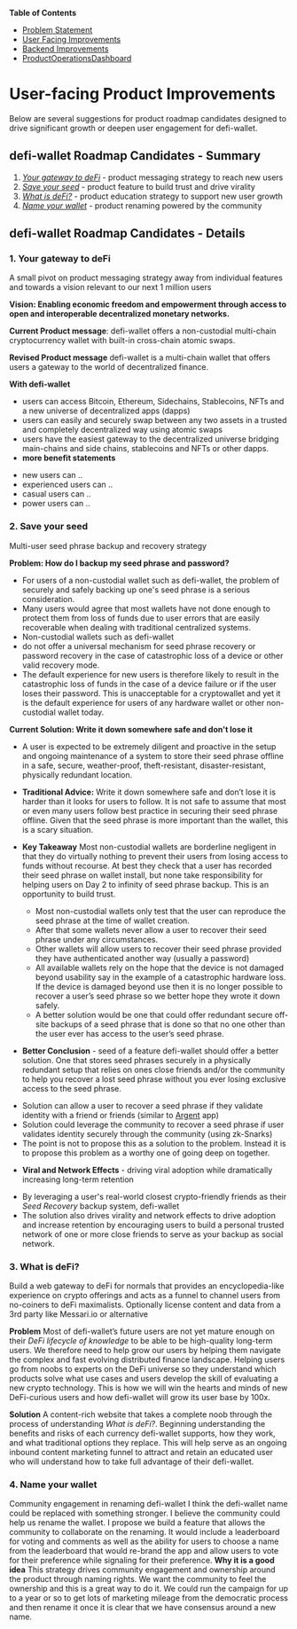**Table of Contents**
* [Problem Statement](https://github.com/alokm/defi-wallet#problem-statement)
* [User Facing Improvements](https://github.com/alokm/defi-wallet/blob/main/user-facing.md#user-facing-product-improvements)
* [Backend Improvements](https://github.com/alokm/defi-wallet/blob/main/Backend.md#backend-product-operations)
* [ProductOperationsDashboard](https://github.com/alokm/defi-wallet/blob/main/ProductOpsDash.md#productopsdash)

# User-facing Product Improvements

Below are several suggestions for product roadmap candidates designed to drive significant growth or deepen user engagement for defi-wallet.

## defi-wallet Roadmap Candidates - Summary

 1. *[Your gateway to deFi](https://github.com/alokm/defi-wallet/blob/main/user-facing.md#1-your-gateway-to-defi)* - product messaging strategy to reach new users 
 2. *[Save your seed](https://github.com/alokm/defi-wallet/blob/main/user-facing.md#2-save-your-seed)* - product feature to build trust and drive virality
 3. *[What is deFi?](https://github.com/alokm/defi-wallet/blob/main/user-facing.md#3-what-is-defi)* - product education strategy to support new user growth
 4. *[Name your wallet](https://github.com/alokm/defi-wallet/blob/main/user-facing.md#4-name-your-wallet)* - product renaming powered by the community
 
## defi-wallet Roadmap Candidates - Details

### 1. Your gateway to deFi
A small pivot on product messaging strategy away from individual features and towards a vision relevant to our next 1 million users

**Vision: Enabling economic freedom and empowerment through access to open and interoperable decentralized monetary networks.**

**Current Product message**: defi-wallet offers a non-custodial multi-chain cryptocurrency wallet with built-in cross-chain atomic swaps.

**Revised Product message** defi-wallet is a multi-chain wallet that offers users a gateway to the world of decentralized finance.

**With defi-wallet** 
* users can access Bitcoin, Ethereum, Sidechains, Stablecoins, NFTs and a new universe of decentralized apps (dapps)
* users can easily and securely swap between any two assets in a trusted and completely decentralized way using atomic swaps
* users have the easiest gateway to the decentralized universe bridging main-chains and side chains, stablecoins and NFTs or other dapps.
* **more benefit statements**
 - new users can ..
 - experienced users can ..
 - casual users can ..
 - power users can ..

### 2. Save your seed
Multi-user seed phrase backup and recovery strategy

**Problem: How do I backup my seed phrase and password?**
- For users of a non-custodial wallet such as defi-wallet, the problem of securely and safely backing up one's seed phrase is a serious consideration. 
- Many users would agree that most wallets have not done enough to protect them from loss of funds due to user errors that are easily recoverable when dealing with traditional centralized systems. 
- Non-custodial wallets such as defi-wallet
-  do not offer a universal mechanism for seed phrase recovery or password recovery in the case of catastrophic loss of a device or other valid recovery mode. 
- The default experience for new users is therefore likely to result in the catastrophic loss of funds in the case of a device failure or if the user loses their password. This is unacceptable for a cryptowallet and yet it is the default experience for users of any hardware wallet or other non-custodial wallet today.

**Current Solution: Write it down somewhere safe and don't lose it**
- A user is expected to be extremely diligent and proactive in the setup and ongoing maintenance of a system to store their seed phrase offline in a safe, secure, weather-proof, theft-resistant, disaster-resistant, physically redundant location. 
- **Traditional Advice:** Write it down somewhere safe and don’t lose it is harder than it looks for users to follow. It is not safe to assume that most or even many users follow best practice in securing their seed phrase offline. Given that the seed phrase is more important than the wallet, this is a scary situation.
- **Key Takeaway**  Most non-custodial wallets are borderline negligent in that they do virtually nothing to prevent their users from losing access to funds without recourse. At best they check that a user has recorded their seed phrase on wallet install, but none take responsibility for helping users on Day 2 to infinity of seed phrase backup. This is an opportunity to build trust.
	- Most non-custodial wallets only test that the user can reproduce the seed phrase at the time of wallet creation. 
	- After that some wallets never allow a user to recover their seed phrase under any circumstances. 
	- Other wallets will allow users to recover their seed phrase provided they have authenticated another way (usually a password)
	- All available wallets rely on the hope that the device is not damaged beyond usability say in the example of a catastrophic hardware loss. If the device is damaged beyond use then it is no longer possible to recover a user’s seed phrase so we better hope they wrote it down safely.
	- A better solution would be one that could offer redundant secure off-site backups of a seed phrase that is done so that no one other than the user ever has access to the user’s seed phrase.

- **Better Conclusion** - seed of a feature
defi-wallet should offer a better solution. One that stores seed phrases securely in a physically redundant setup that relies on ones close friends and/or the community to help you recover a lost seed phrase without you ever losing exclusive access to the seed phrase.
 * Solution can allow a user to recover a seed phrase if they validate identity with a friend or friends (similar to [Argent](https://www.argent.xyz/) app)
 * Solution could leverage the community to recover a seed phrase if user validates identity securely through the community (using zk-Snarks)
* The point is not to propose this as a solution to the problem. Instead it is to propose this problem as a worthy one of going deep on together.

- **Viral and Network Effects** - driving viral adoption while dramatically increasing long-term retention
* By leveraging a user's real-world closest crypto-friendly friends as their *Seed Recovery* backup system, defi-wallet
* The solution also drives virality and network effects to drive adoption and increase retention by encouraging users to build a personal trusted network of one or more close friends to serve as your backup as social network.


### 3. What is deFi?
Build a web gateway to deFi for normals that provides an encyclopedia-like experience on crypto offerings and acts as a funnel to channel users from no-coiners to deFi maximalists. Optionally license content and data from a 3rd party like Messari.io or alternative

**Problem**
Most of defi-wallet’s future users are not yet mature enough on their *DeFi lifecycle of knowledge* to be able to be high-quality long-term users. We therefore need to help grow our users by helping them navigate the complex and fast evolving distributed finance landscape. Helping users go from noobs to experts on the DeFi universe so they understand which products solve what use cases and users develop the skill of evaluating a new crypto technology. This is how we will win the hearts and minds of new DeFi-curious users and how defi-wallet will grow its user base by 100x.

**Solution**
A content-rich website that takes a complete noob through the process of understanding *What is deFi?*. Beginning understanding the benefits and risks of each currency defi-wallet supports, how they work, and what traditional options they replace. This will help serve as an ongoing inbound content marketing funnel to attract and retain an educated user who will understand how to take full advantage of their defi-wallet.

### 4. Name your wallet
Community engagement in renaming defi-wallet
I think the defi-wallet name could be replaced with something stronger. I believe the community could help us rename the wallet. I propose we build a feature that allows the community to collaborate on the renaming. It would include a leaderboard for voting and comments as well as the ability for users to choose a name from the leaderboard that would re-brand the app and allow users to vote for their preference while signaling for their preference.
**Why it is a good idea**
This strategy drives community engagement and ownership around the product through naming rights. We want the community to feel the ownership and this is a great way to do it. We could run the campaign for up to a year or so to get lots of marketing mileage from the democratic process and then rename it once it is clear that we have consensus around a new name.
